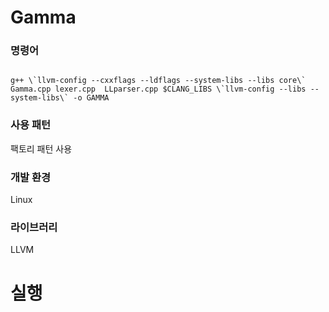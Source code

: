 # Gamma

### 명령어
<code>
g++ \`llvm-config --cxxflags --ldflags --system-libs --libs core\` Gamma.cpp lexer.cpp  LLparser.cpp $CLANG_LIBS \`llvm-config --libs --system-libs\` -o GAMMA
</code>

### 사용 패턴
팩토리 패턴 사용
### 개발 환경
Linux 
### 라이브러리
LLVM

# 실행


